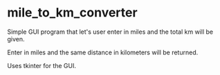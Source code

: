 # mile_to_km_converter
Simple GUI program that let's user enter in miles and the total km will be given.

Enter in miles and the same distance in kilometers will be returned.

Uses tkinter for the GUI.
